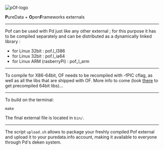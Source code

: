 ![pOf-logo](http://metalu.net/IMG/png/pof-logo.png)
 
**P**ureData + **O**pen**F**rameworks externals


-----------

Pof can be used with Pd just like any other external ; for this purpose it has to be compiled separately and can be distributed as a dynamically linked library :

*	for Linux 32bit : pof.l_l386
*	for Linux 32bit : pof.l_ia64
*	for Linux ARM (rasberryPi) : pof_l_arm
---------

To compile for X86-64bit, OF needs to be recompiled with -fPIC cflag, as well as all the libs that are shipped with OF. More info to come (look [there](https://github.com/Ant1r/ofxPof/releases) to get precompiled 64bit libs)...

--------

To build on the terminal:

```
make
```

The final external file is located in `bin/`.

-----

The script `upload.sh` allows to package your freshly compiled Pof external and upload it to your puredata.info account, making it available to everyone through Pd's deken system.

